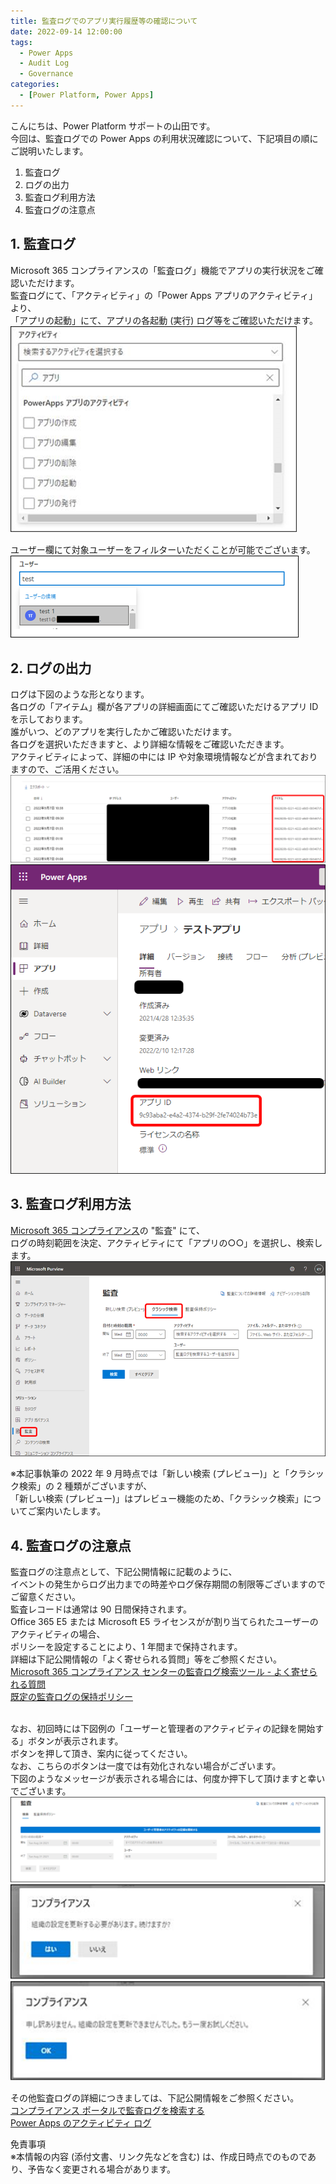 ```yaml
---
title: 監査ログでのアプリ実行履歴等の確認について
date: 2022-09-14 12:00:00
tags:
  - Power Apps
  - Audit Log
  - Governance
categories:
  - [Power Platform, Power Apps]
---
```


こんにちは、Power Platform サポートの山田です。<br>
今回は、監査ログでの Power Apps の利用状況確認について、下記項目の順にご説明いたします。  

1. 監査ログ  
2. ログの出力  
3. 監査ログ利用方法    
4. 監査ログの注意点
  
<!-- more -->  
## 1. 監査ログ
Microsoft 365 コンプライアンスの「監査ログ」機能でアプリの実行状況をご確認いただけます。  
監査ログにて、「アクティビティ」の「Power Apps アプリのアクティビティ」より、  
「アプリの起動」にて、アプリの各起動 (実行) ログ等をご確認いただけます。   
![](./Audit-log-for-Power-Apps/activity-menu.png)
<br>

ユーザー欄にて対象ユーザーをフィルターいただくことが可能でございます。  
![](./Audit-log-for-Power-Apps/user-selection.png)
<br>

## 2. ログの出力  
ログは下図のような形となります。  
各ログの「アイテム」欄が各アプリの詳細画面にてご確認いただけるアプリ ID を示しております。   
誰がいつ、どのアプリを実行したかご確認いただけます。  
各ログを選択いただきますと、より詳細な情報をご確認いただきます。  
アクティビティによって、詳細の中には IP や対象環境情報などが含まれておりますので、ご活用ください。  
![](./Audit-log-for-Power-Apps/item-id.png)  
![](./Audit-log-for-Power-Apps/app-id.png)
<br>

## 3. 監査ログ利用方法  
[Microsoft 365 コンプライアンス](https://compliance.microsoft.com/homepage)の "監査" にて、  
ログの時刻範囲を決定、アクティビティにて「アプリの○○」を選択し、検索します。   
![](./Audit-log-for-Power-Apps/classic-top.png)
<br>

※本記事執筆の 2022 年 9 月時点では「新しい検索 (プレビュー)」と「クラシック検索」の 2 種類がございますが、  
「新しい検索 (プレビュー)」はプレビュー機能のため、「クラシック検索」についてご案内いたします。
<br>

## 4. 監査ログの注意点 
監査ログの注意点として、下記公開情報に記載のように、   
イベントの発生からログ出力までの時差やログ保存期間の制限等ございますのでご留意ください。  
監査レコードは通常は 90 日間保持されます。  
Office 365 E5 または Microsoft E5 ライセンスがが割り当てられたユーザーのアクティビティの場合、  
ポリシーを設定することにより、1 年間まで保持されます。  
詳細は下記公開情報の「よく寄せられる質問」等をご参照ください。   
[Microsoft 365 コンプライアンス センターの監査ログ検索ツール - よく寄せられる質問](https://learn.microsoft.com/ja-jp/microsoft-365/compliance/audit-log-search?view=o365-worldwide#frequently-asked-questions)  
[既定の監査ログの保持ポリシー](https://learn.microsoft.com/ja-jp/microsoft-365/compliance/audit-log-retention-policies?view=o365-worldwide#default-audit-log-retention-policy)  
<br>

なお、初回時には下図例の「ユーザーと管理者のアクティビティの記録を開始する」ボタンが表示されます。   
ボタンを押して頂き、案内に従ってください。   
なお、こちらのボタンは一度では有効化されない場合がございます。   
下図のようなメッセージが表示される場合には、何度か押下して頂けますと幸いでございます。   
![](./Audit-log-for-Power-Apps/start-recording.png)  
![](./Audit-log-for-Power-Apps/confirm-refresh.png)  
![](./Audit-log-for-Power-Apps/try-again.png)
<br>

その他監査ログの詳細につきましては、下記公開情報をご参照ください。  
[コンプライアンス ポータルで監査ログを検索する](https://learn.microsoft.com/ja-jp/microsoft-365/compliance/audit-log-search?view=o365-worldwide#search-the-audit-log)  
[Power Apps のアクティビティ ログ](https://learn.microsoft.com/ja-jp/power-platform/admin/logging-powerapps)
<br>

免責事項  
※本情報の内容 (添付文書、リンク先などを含む) は、作成日時点でのものであり、予告なく変更される場合があります。<br>

